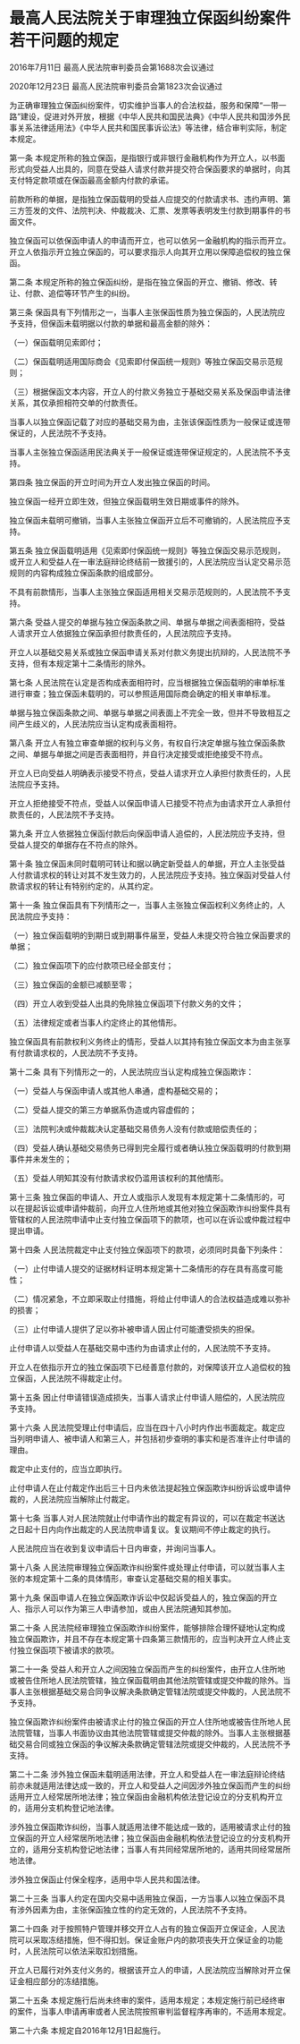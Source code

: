 # 最高人民法院关于审理独立保函纠纷案件若干问题的规定

2016年7月11日 最高人民法院审判委员会第1688次会议通过

2020年12月23日 最高人民法院审判委员会第1823次会议通过

为正确审理独立保函纠纷案件，切实维护当事人的合法权益，服务和保障“一带一路”建设，促进对外开放，根据《中华人民共和国民法典》《中华人民共和国涉外民事关系法律适用法》《中华人民共和国民事诉讼法》等法律，结合审判实际，制定本规定。

第一条 本规定所称的独立保函，是指银行或非银行金融机构作为开立人，以书面形式向受益人出具的，同意在受益人请求付款并提交符合保函要求的单据时，向其支付特定款项或在保函最高金额内付款的承诺。

前款所称的单据，是指独立保函载明的受益人应提交的付款请求书、违约声明、第三方签发的文件、法院判决、仲裁裁决、汇票、发票等表明发生付款到期事件的书面文件。

独立保函可以依保函申请人的申请而开立，也可以依另一金融机构的指示而开立。开立人依指示开立独立保函的，可以要求指示人向其开立用以保障追偿权的独立保函。

第二条 本规定所称的独立保函纠纷，是指在独立保函的开立、撤销、修改、转让、付款、追偿等环节产生的纠纷。

第三条 保函具有下列情形之一，当事人主张保函性质为独立保函的，人民法院应予支持，但保函未载明据以付款的单据和最高金额的除外：

（一）保函载明见索即付；

（二）保函载明适用国际商会《见索即付保函统一规则》等独立保函交易示范规则；

（三）根据保函文本内容，开立人的付款义务独立于基础交易关系及保函申请法律关系，其仅承担相符交单的付款责任。

当事人以独立保函记载了对应的基础交易为由，主张该保函性质为一般保证或连带保证的，人民法院不予支持。

当事人主张独立保函适用民法典关于一般保证或连带保证规定的，人民法院不予支持。

第四条 独立保函的开立时间为开立人发出独立保函的时间。

独立保函一经开立即生效，但独立保函载明生效日期或事件的除外。

独立保函未载明可撤销，当事人主张独立保函开立后不可撤销的，人民法院应予支持。

第五条 独立保函载明适用《见索即付保函统一规则》等独立保函交易示范规则，或开立人和受益人在一审法庭辩论终结前一致援引的，人民法院应当认定交易示范规则的内容构成独立保函条款的组成部分。

不具有前款情形，当事人主张独立保函适用相关交易示范规则的，人民法院不予支持。

第六条 受益人提交的单据与独立保函条款之间、单据与单据之间表面相符，受益人请求开立人依据独立保函承担付款责任的，人民法院应予支持。

开立人以基础交易关系或独立保函申请关系对付款义务提出抗辩的，人民法院不予支持，但有本规定第十二条情形的除外。

第七条 人民法院在认定是否构成表面相符时，应当根据独立保函载明的审单标准进行审查；独立保函未载明的，可以参照适用国际商会确定的相关审单标准。

单据与独立保函条款之间、单据与单据之间表面上不完全一致，但并不导致相互之间产生歧义的，人民法院应当认定构成表面相符。

第八条 开立人有独立审查单据的权利与义务，有权自行决定单据与独立保函条款之间、单据与单据之间是否表面相符，并自行决定接受或拒绝接受不符点。

开立人已向受益人明确表示接受不符点，受益人请求开立人承担付款责任的，人民法院应予支持。

开立人拒绝接受不符点，受益人以保函申请人已接受不符点为由请求开立人承担付款责任的，人民法院不予支持。

第九条 开立人依据独立保函付款后向保函申请人追偿的，人民法院应予支持，但受益人提交的单据存在不符点的除外。

第十条 独立保函未同时载明可转让和据以确定新受益人的单据，开立人主张受益人付款请求权的转让对其不发生效力的，人民法院应予支持。独立保函对受益人付款请求权的转让有特别约定的，从其约定。

第十一条 独立保函具有下列情形之一，当事人主张独立保函权利义务终止的，人民法院应予支持：

（一）独立保函载明的到期日或到期事件届至，受益人未提交符合独立保函要求的单据；

（二）独立保函项下的应付款项已经全部支付；

（三）独立保函的金额已减额至零；

（四）开立人收到受益人出具的免除独立保函项下付款义务的文件；

（五）法律规定或者当事人约定终止的其他情形。

独立保函具有前款权利义务终止的情形，受益人以其持有独立保函文本为由主张享有付款请求权的，人民法院不予支持。

第十二条 具有下列情形之一的，人民法院应当认定构成独立保函欺诈：

（一）受益人与保函申请人或其他人串通，虚构基础交易的；

（二）受益人提交的第三方单据系伪造或内容虚假的；

（三）法院判决或仲裁裁决认定基础交易债务人没有付款或赔偿责任的；

（四）受益人确认基础交易债务已得到完全履行或者确认独立保函载明的付款到期事件并未发生的；

（五）受益人明知其没有付款请求权仍滥用该权利的其他情形。

第十三条 独立保函的申请人、开立人或指示人发现有本规定第十二条情形的，可以在提起诉讼或申请仲裁前，向开立人住所地或其他对独立保函欺诈纠纷案件具有管辖权的人民法院申请中止支付独立保函项下的款项，也可以在诉讼或仲裁过程中提出申请。

第十四条 人民法院裁定中止支付独立保函项下的款项，必须同时具备下列条件：

（一）止付申请人提交的证据材料证明本规定第十二条情形的存在具有高度可能性；

（二）情况紧急，不立即采取止付措施，将给止付申请人的合法权益造成难以弥补的损害；

（三）止付申请人提供了足以弥补被申请人因止付可能遭受损失的担保。

止付申请人以受益人在基础交易中违约为由请求止付的，人民法院不予支持。

开立人在依指示开立的独立保函项下已经善意付款的，对保障该开立人追偿权的独立保函，人民法院不得裁定止付。

第十五条 因止付申请错误造成损失，当事人请求止付申请人赔偿的，人民法院应予支持。

第十六条 人民法院受理止付申请后，应当在四十八小时内作出书面裁定。裁定应当列明申请人、被申请人和第三人，并包括初步查明的事实和是否准许止付申请的理由。

裁定中止支付的，应当立即执行。

止付申请人在止付裁定作出后三十日内未依法提起独立保函欺诈纠纷诉讼或申请仲裁的，人民法院应当解除止付裁定。

第十七条 当事人对人民法院就止付申请作出的裁定有异议的，可以在裁定书送达之日起十日内向作出裁定的人民法院申请复议。复议期间不停止裁定的执行。

人民法院应当在收到复议申请后十日内审查，并询问当事人。

第十八条 人民法院审理独立保函欺诈纠纷案件或处理止付申请，可以就当事人主张的本规定第十二条的具体情形，审查认定基础交易的相关事实。

第十九条 保函申请人在独立保函欺诈诉讼中仅起诉受益人的，独立保函的开立人、指示人可以作为第三人申请参加，或由人民法院通知其参加。

第二十条 人民法院经审理独立保函欺诈纠纷案件，能够排除合理怀疑地认定构成独立保函欺诈，并且不存在本规定第十四条第三款情形的，应当判决开立人终止支付独立保函项下被请求的款项。

第二十一条 受益人和开立人之间因独立保函而产生的纠纷案件，由开立人住所地或被告住所地人民法院管辖，独立保函载明由其他法院管辖或提交仲裁的除外。当事人主张根据基础交易合同争议解决条款确定管辖法院或提交仲裁的，人民法院不予支持。

独立保函欺诈纠纷案件由被请求止付的独立保函的开立人住所地或被告住所地人民法院管辖，当事人书面协议由其他法院管辖或提交仲裁的除外。当事人主张根据基础交易合同或独立保函的争议解决条款确定管辖法院或提交仲裁的，人民法院不予支持。

第二十二条 涉外独立保函未载明适用法律，开立人和受益人在一审法庭辩论终结前亦未就适用法律达成一致的，开立人和受益人之间因涉外独立保函而产生的纠纷适用开立人经常居所地法律；独立保函由金融机构依法登记设立的分支机构开立的，适用分支机构登记地法律。

涉外独立保函欺诈纠纷，当事人就适用法律不能达成一致的，适用被请求止付的独立保函的开立人经常居所地法律；独立保函由金融机构依法登记设立的分支机构开立的，适用分支机构登记地法律；当事人有共同经常居所地的，适用共同经常居所地法律。

涉外独立保函止付保全程序，适用中华人民共和国法律。

第二十三条 当事人约定在国内交易中适用独立保函，一方当事人以独立保函不具有涉外因素为由，主张保函独立性的约定无效的，人民法院不予支持。

第二十四条 对于按照特户管理并移交开立人占有的独立保函开立保证金，人民法院可以采取冻结措施，但不得扣划。保证金账户内的款项丧失开立保证金的功能时，人民法院可以依法采取扣划措施。

开立人已履行对外支付义务的，根据该开立人的申请，人民法院应当解除对开立保证金相应部分的冻结措施。

第二十五条 本规定施行后尚未终审的案件，适用本规定；本规定施行前已经终审的案件，当事人申请再审或者人民法院按照审判监督程序再审的，不适用本规定。

第二十六条 本规定自2016年12月1日起施行。
